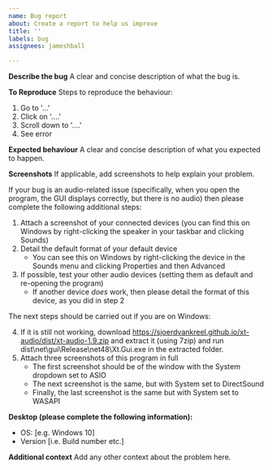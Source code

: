 ```yaml
---
name: Bug report
about: Create a report to help us improve
title: ''
labels: bug
assignees: jameshball

---
```


**Describe the bug**
A clear and concise description of what the bug is.

**To Reproduce**
Steps to reproduce the behaviour:
1. Go to '...'
2. Click on '....'
3. Scroll down to '....'
4. See error

**Expected behaviour**
A clear and concise description of what you expected to happen.

**Screenshots**
If applicable, add screenshots to help explain your problem.

If your bug is an audio-related issue (specifically, when you open the program, the GUI displays correctly, but there is no audio) then please complete the following additional steps:

1. Attach a screenshot of your connected devices (you can find this on Windows by right-clicking the speaker in your taskbar and clicking Sounds)
2. Detail the default format of your default device
    - You can see this on Windows by right-clicking the device in the Sounds menu and clicking Properties and then Advanced
3. If possible, test your other audio devices (setting them as default and re-opening the program)
    - If another device *does* work, then please detail the format of this device, as you did in step 2

The next steps should be carried out if you are on Windows:

4. If it is still not working, download https://sjoerdvankreel.github.io/xt-audio/dist/xt-audio-1.9.zip and extract it (using 7zip) and run dist\net\gui\Release\net48\Xt.Gui.exe in the extracted folder.
5. Attach three screenshots of this program in full
    - The first screenshot should be of the window with the System dropdown set to ASIO
    - The next screenshot is the same, but with System set to DirectSound
    - Finally, the last screenshot is the same but with System set to WASAPI

**Desktop (please complete the following information):**
 - OS: [e.g. Windows 10]
 - Version [i.e. Build number etc.]

**Additional context**
Add any other context about the problem here.
